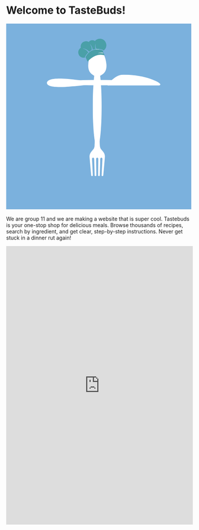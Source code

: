 <!-- to use:                               -->
<!-- mkdocs gh-deploy      to push to git  -->
<!-- mkdocs serve          to test locally -->

# Welcome to TasteBuds!

![Logo](img/logo_with_blue.png)

We are group 11 and we are making a website that is super cool. 
Tastebuds is your one-stop shop for delicious meals. Browse thousands of recipes, search by ingredient, and get clear, step-by-step instructions. Never get stuck in a dinner rut again!


<iframe src="https://thunkable.site/w/6UV_UIJItJS6avn_NUecm" style="border:none;width:100%;height:750px;"></iframe>
